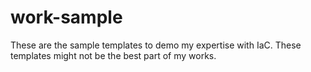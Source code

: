 # work-sample
These are the sample templates to demo my expertise with IaC. These templates might not be the best part of my works.
